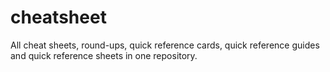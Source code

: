 # cheatsheet
All cheat sheets, round-ups, quick reference cards, quick reference guides and quick reference sheets in one repository.


